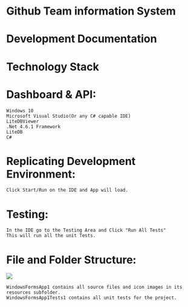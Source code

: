 # Github Team information System

# Development Documentation

# Technology Stack

# Dashboard & API:

	Windows 10
	Microsoft Visual Studio(Or any C# capable IDE)
	LiteDBViewer
	.Net 4.6.1 Framework
	LiteDB
	C#


# Replicating Development Environment:

	Click Start/Run on the IDE and App will load.

# Testing:

	In the IDE go to the Testing Area and Click "Run All Tests"
	This will run all the unit Tests.

# File and Folder Structure:

 ![](https://photos.app.goo.gl/PaTYhJWUPoe5GyBz8)

	WindowsFormsApp1 contains all source files and icon images in its resources subfolder.
	WindowsFormsApp1Tests1 contains all unit tests for the project.